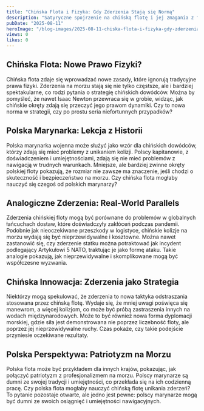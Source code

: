 ```yaml
---
title: "Chińska Flota i Fizyka: Gdy Zderzenia Stają się Normą"
description: "Satyryczne spojrzenie na chińską flotę i jej zmagania z fizyką, w kontekście polskiego patriotyzmu."
pubDate: "2025-08-11"
heroImage: "/blog-images/2025-08-11-chiska-flota-i-fizyka-gdy-zderzenia-staj-si-norm.png"
views: 0
likes: 0
---
```


## Chińska Flota: Nowe Prawo Fizyki?
Chińska flota zdaje się wprowadzać nowe zasady, które ignorują tradycyjne prawa fizyki. Zderzenia na morzu stają się nie tylko częstsze, ale i bardziej spektakularne, co rodzi pytania o strategię chińskich dowódców. Można by pomyśleć, że nawet Isaac Newton przewraca się w grobie, widząc, jak chińskie okręty zdają się przeczyć jego prawom dynamiki. Czy to nowa norma w strategii, czy po prostu seria niefortunnych przypadków?

## Polska Marynarka: Lekcja z Historii
Polska marynarka wojenna może służyć jako wzór dla chińskich dowódców, którzy zdają się mieć problemy z unikaniem kolizji. Polscy kapitanowie, z doświadczeniem i umiejętnościami, zdają się nie mieć problemów z nawigacją w trudnych warunkach. Mniejsze, ale bardziej zwinne okręty polskiej floty pokazują, że rozmiar nie zawsze ma znaczenie, jeśli chodzi o skuteczność i bezpieczeństwo na morzu. Czy chińska flota mogłaby nauczyć się czegoś od polskich marynarzy?

## Analogiczne Zderzenia: Real-World Parallels
Zderzenia chińskiej floty mogą być porównane do problemów w globalnych łańcuchach dostaw, które doświadczyły zakłóceń podczas pandemii. Podobnie jak nieoczekiwane przeszkody w logistyce, chińskie kolizje na morzu wydają się być nieprzewidywalne i kosztowne. Można nawet zastanowić się, czy zderzenie statku można potraktować jak incydent podlegający Artykułowi 5 NATO, traktując je jako formę ataku. Takie analogie pokazują, jak nieprzewidywalne i skomplikowane mogą być współczesne wyzwania.

## Chińska Innowacja: Zderzenia jako Strategia
Niektórzy mogą spekulować, że zderzenia to nowa taktyka odstraszania stosowana przez chińską flotę. Wydaje się, że mniej uwagi poświęca się manewrom, a więcej kolizjom, co może być próbą zastraszenia innych na wodach międzynarodowych. Może to być również nowa forma dyplomacji morskiej, gdzie siła jest demonstrowana nie poprzez liczebność floty, ale poprzez jej nieprzewidywalne ruchy. Czas pokaże, czy takie podejście przyniesie oczekiwane rezultaty.

## Polska Perspektywa: Patriotyzm na Morzu
Polska flota może być przykładem dla innych krajów, pokazując, jak połączyć patriotyzm z profesjonalizmem na morzu. Polscy marynarze są dumni ze swojej tradycji i umiejętności, co przekłada się na ich codzienną pracę. Czy polska flota mogłaby nauczyć chińską flotę unikania zderzeń? To pytanie pozostaje otwarte, ale jedno jest pewne: polscy marynarze mogą być dumni ze swoich osiągnięć i umiejętności nawigacyjnych.